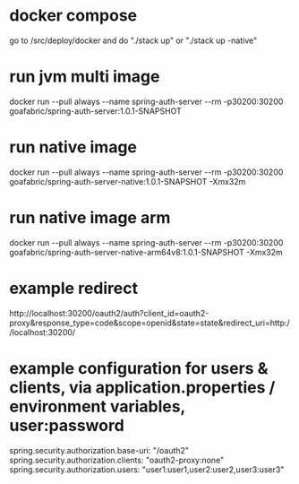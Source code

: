 # docker compose
go to /src/deploy/docker and do "./stack up" or "./stack up -native"

# run jvm multi image
docker run --pull always --name spring-auth-server --rm -p30200:30200 goafabric/spring-auth-server:1.0.1-SNAPSHOT

# run native image
docker run --pull always --name spring-auth-server --rm -p30200:30200 goafabric/spring-auth-server-native:1.0.1-SNAPSHOT -Xmx32m

# run native image arm
docker run --pull always --name spring-auth-server --rm -p30200:30200 goafabric/spring-auth-server-native-arm64v8:1.0.1-SNAPSHOT -Xmx32m

# example redirect
http://localhost:30200/oauth2/auth?client_id=oauth2-proxy&response_type=code&scope=openid&state=state&redirect_uri=http://localhost:30200/

# example configuration for users & clients, via application.properties / environment variables, user:password

spring.security.authorization.base-uri: "/oauth2"
spring.security.authorization.clients: "oauth2-proxy:none"
spring.security.authorization.users: "user1:user1,user2:user2,user3:user3"

